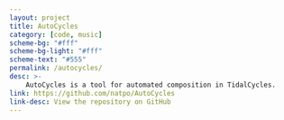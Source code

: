 ```yaml
---
layout: project
title: AutoCycles
category: [code, music]
scheme-bg: "#fff"
scheme-bg-light: "#fff"
scheme-text: "#555"
permalink: /autocycles/
desc: >-
    AutoCycles is a tool for automated composition in TidalCycles.
link: https://github.com/natpo/AutoCycles
link-desc: View the repository on GitHub
---
```


